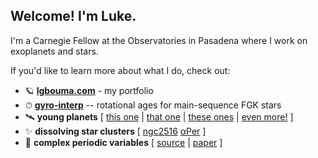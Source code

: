## Welcome!  I'm Luke.

I'm a Carnegie Fellow at the Observatories in Pasadena where I work on exoplanets and stars.

If you'd like to learn more about what I do, check out:
- 🪐 **[lgbouma.com](https://lgbouma.com/research)** - my portfolio 
- ⏱ **[gyro-interp](https://github.com/lgbouma/gyro-interp)** -- rotational ages for main-sequence FGK stars
- 🛰 **young planets** [ [this one](https://ui.adsabs.harvard.edu/abs/2022AJ....163..121B/abstract) | [that one](https://ui.adsabs.harvard.edu/abs/2020AJ....160..239B/abstract) | [these ones](https://ui.adsabs.harvard.edu/abs/2022AJ....164..215B/abstract) | [even more!](https://ui.adsabs.harvard.edu/abs/2024arXiv241006246B/abstract) ]
- ✨ **dissolving star clusters** [ [ngc2516](https://ui.adsabs.harvard.edu/abs/2021AJ....162..197B/abstract) [αPer](https://ui.adsabs.harvard.edu/abs/2023AJ....166...14B/abstract) ]
- 🔴 **complex periodic variables** [ [source](https://github.com/lgbouma/cpv/tree/main/papers/paper) | [paper](https://ui.adsabs.harvard.edu/abs/2024AJ....167...38B/abstract) ]
